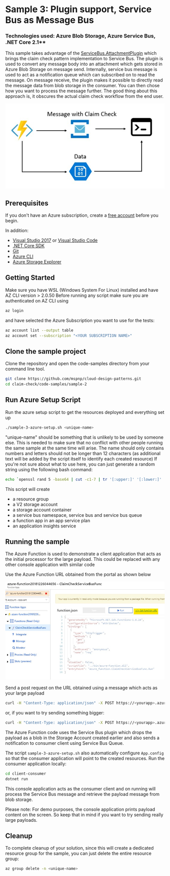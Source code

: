 # Sample 3: Plugin support, Service Bus as Message Bus

### Technologies used: Azure Blob Storage, Azure Service Bus, .NET Core 2.1**

This sample takes advantage of the [ServiceBus.AttachmentPlugin](https://www.nuget.org/packages/ServiceBus.AttachmentPlugin) which brings the claim check pattern implementation to Service Bus. The plugin is used to convert any message body into an attachment which gets stored in Azure Blob Storage on message send. Internally, service bus message is used to act as a notification queue which can subscribed on to read the message. On message receive, the plugin makes it possible to directly read the message data from blob storage in the consumer. You can then chose how you want to process the message further. The good thing about this approach is, it obscures the actual claim check workflow from the end user.

![Imported Sript](images/Sample-3-diagram.jpg)

## Prerequisites

If you don't have an Azure subscription, create a [free account](https://azure.microsoft.com/free/?ref=microsoft.com&utm_source=microsoft.com&utm_medium=docs&utm_campaign=visualstudio) before you begin.

In addition:

* [Visual Studio 2017](https://visualstudio.microsoft.com/downloads/) or  [Visual Studio Code](https://code.visualstudio.com/)
* [.NET Core SDK](https://dotnet.microsoft.com/download)
* [Git](https://www.git-scm.com/downloads)
* [Azure CLI](https://docs.microsoft.com/en-us/cli/azure/install-azure-cli)
* [Azure Storage Explorer](https://azure.microsoft.com/en-us/features/storage-explorer/)

## Getting Started
Make sure you have WSL (Windows System For Linux) installed and have AZ CLI version > 2.0.50
Before running any script make sure you are authenticated on AZ CLI using

```bash
az login
```

and have selected the Azure Subscription you want to use for the tests:

```bash
az account list --output table
az account set --subscription "<YOUR SUBSCRIPTION NAME>"
```

## Clone the sample project

Clone the repository and open the code-samples directory from your command line tool.

```bash
git clone https://github.com/mspnp/cloud-design-patterns.git
cd claim-check/code-samples/sample-2
```

## Run Azure Setup Script

Run the azure setup script to get the resources deployed and everything set up

```bash
./sample-3-azure-setup.sh <unique-name>
```

"unique-name" should be something that is unlikely to be used by someone else. This is needed to make sure that no conflict with other people running the same sample at the same time will arise. The name should only contains numbers and letters should not be longer than 12 characters (as additional text will be added by the script itself to identify each created resource) If you're not sure about what to use here, you can just generate a random string using the following bash command:

```bash
echo `openssl rand 5 -base64 | cut -c1-7 | tr '[:upper:]' '[:lower:]' | tr -cd '[[:alnum:]]._-'`
```

This script will create

* a resource group
* a V2 storage account
* a storage account container
* a service bus namespace, service bus and service bus queue
* a function app in an app service plan
* an application insights service

## Running the sample

The Azure Function is used to demonstrate a client application that acts as the initial processor for the large payload.
This could be replaced with any other console application with similar code

Use the Azure Function URL obtained from the portal as shown below

![Imported Script](images/Function_GetURL.jpg)

Send a post request on the URL obtained using a message which acts as your large payload

```bash
curl -H "Content-Type: application/json" -X POST https://<yourapp>.azurewebsites.net/api/ClaimCheck -d "This is the large payload test"
```

or, if you want to try sending something bigger:

```bash
curl -H "Content-Type: application/json" -X POST https://<yourapp>.azurewebsites.net/api/ClaimCheck -d @readme.md
```

The Azure Function code uses the Service Bus plugin which drops the payload as a blob in the Storage Account created earlier and also sends a notification to consumer client using Service Bus Queue.

The script `sample-3-azure-setup.sh` also automatically configure `App.config` so that the consumer application will point to the created resources. Run the consumer application locally:

```bash
cd client-consumer
dotnet run
```

This console application acts as the consumer client and on running will process the Service Bus message and retrieve the payload message from blob storage.

Please note: For demo purposes, the console application prints payload content on the screen. So keep that in mind if you want to try sending really large payloads.

## Cleanup

To complete cleanup of your solution, since this will create a dedicated resource group for the sample, you can just delete the entire resource group:

```bash
az group delete -n <unique-name>
```